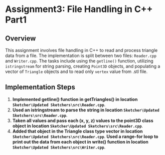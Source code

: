 # Assignment3: File Handling in C++ Part1

## Overview

This assignment involves file handling in C++ to read and process triangle data from a file. The implementation is split between two files: `Reader.cpp` and `Writer.cpp`. The tasks include using the `getline()` function, utilizing `istringstream` for string parsing, creating `Point3D` objects, and populating a vector of `Triangle` objects and to read only `vertex` value from .stl file.

## Implementation Steps

1. **Implemented getline() function in getTriangles() in location `Sketcher\Updated Sketchers\src\Reader.cpp`**.
2. **Used an istringstream to parse the string in location `Sketcher\Updated Sketchers\src\Reader.cpp`**.
3. **Taken all values and pass each (x, y, z) values to the point3D class object in location `Sketcher\Updated Sketchers\src\Reader.cpp`**.
4. **Added that object in the Triangle class type vector in location `Sketcher\Updated Sketchers\src\Reader.cpp`**.
**Used a range-for loop to print out the data from each object in write() function in location `Sketcher\Updated Sketchers\src\Writer.cpp`**.
